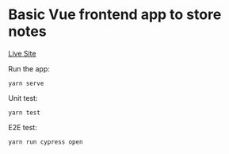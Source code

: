 # Basic Vue frontend app to store notes

[Live Site](https://dulcet-cuchufli-1e20c8.netlify.app/)

Run the app:

```yarn serve```

Unit test:

```yarn test```

E2E test:

```yarn run cypress open```